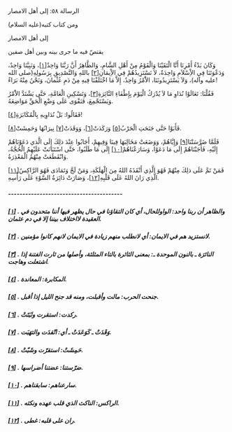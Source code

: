   الرسالة  ٥٨: إلى أهل الامصار	

ومن كتاب كتبه(عليه السلام)

إلى أهل الامصار

يقتصّ فيه ما جرى بينه وبين أهل صفين

وَكَانَ بَدْءُ أَمْرِنَا أَنَّا الْتَقَيْنَا وَالْقَوْمُ مِنْ أَهْلِ الشَّامِ، وَالظَّاهِرُ أَنَّ رَبَّنَا وَاحِدٌ[[١\]](https://arabic.balaghah.net/node/786#_ftn1)، وَنَبِيَّنَا وَاحِدٌ، وَدَعْوَتَنَا فِي الاِْسْلاَمِ وَاحِدَةٌ، لاَ نَسْتَزِيدُهُمْ فِي الاِْيمَانِ[[٢\]](https://arabic.balaghah.net/node/786#_ftn2) باللهِ وَالتَّصْدِيقِ بِرَسُولِهِ(صلى الله عليه وآله)، وَلاَ  يَسْتَزِيدُونَنَا، الاَْمْرُ وَاحِدٌ، إِلاَّ مَا اخْتَلَفْنَا فِيهِ مِنْ دَمِ عُثْمانَ، وَنَحْنُ مِنْهُ بَرَاءٌ!

فَقُلْنَا: تَعَالَوْا نُدَاوِ مَا لاَ يُدْرَكُ الْيَوْمَ بِإِطْفَاءِ النَّائِرَةِ[[٣\]](https://arabic.balaghah.net/node/786#_ftn3)، وَتَسْكِينِ الْعَامَّةِ، حَتَّى يَشْتَدَّ الاَْمْرُ وَيَسْتَجْمِعَ، فَنَقْوَى عَلَى وَضْعِ الْحَقِّ مَوَاضِعَهُ.

فَقَالُوا: بَلْ نُدَاوِيهِ بِالْمُكَابَرَةِ[[٤\]](https://arabic.balaghah.net/node/786#_ftn4)!

فَأَبَوْا حَتَّى جَنَحَتِ الْحَرْبُ[[٥\]](https://arabic.balaghah.net/node/786#_ftn5) وَرَكَدَتْ[[٦\]](https://arabic.balaghah.net/node/786#_ftn6)، وَوَقَدَتْ[[٧\]](https://arabic.balaghah.net/node/786#_ftn7) نِيرَانُهَا وَحَمِشَتْ[[٨\]](https://arabic.balaghah.net/node/786#_ftn8).

فَلَمَّا ضَرَّسَتْنَا[[٩\]](https://arabic.balaghah.net/node/786#_ftn9) وَإِيَّاهُمْ، وَوَضَعَتْ مَخَالِبَهَا فِينَا وَفِيهِمْ، أَجَابُوا  عِنْدَ ذلِكَ إِلَى الَّذي دَعَوْنَاهُمْ إِلَيْهِ، فَأَجَبْنَاهُمْ إِلَى  مَا دَعَوْا، وَسَارَعْنَاهُمْ[[١٠\]](https://arabic.balaghah.net/node/786#_ftn10) إِلَى مَا طَلَبُوا، حَتَّى اسْتَبَانَتْ عَلَيْهِمُ الْحُجَّةُ، وَانْقَطَعَتْ مِنْهُمُ الْمَعْذِرَةُ.

فَمَنْ تَمَّ عَلَى ذلِكَ مِنْهُمْ فَهُوَ الَّذِي أَنْقَذَهُ اللهُ مِنَ الْهَلَكَةِ، وَمَنْ لَجَّ وَتَمَادَى فَهُوَ الرَّاكِسُ[[١١\]](https://arabic.balaghah.net/node/786#_ftn11) الَّذِي رَانَ اللهُ عَلَى قَلْبِهِ[[١٢\]](https://arabic.balaghah.net/node/786#_ftn12)، وَصَارَتْ دَائِرَةُ السَّوْءِ عَلَى رَأْسِهِ.

##### ----------------------------------------

##### [[١\]](https://arabic.balaghah.net/node/786#_ftnref1) . والظاهر أن ربنا واحد: الواوللحال، أي كان التقاؤنا في حال يظهر فيها أننا متحدون في العقيدة لااختلاف بيننا إلا في دم عثمان.

##### [[٢\]](https://arabic.balaghah.net/node/786#_ftnref2) . لانستزيد هم في الايمان: أي لانطلب منهم زيادة في الايمان لانهم كانوا مؤمنين.

##### [[٣\]](https://arabic.balaghah.net/node/786#_ftnref3) . النائرَة ـ بالنون الموحدة ـ: بمعنى الثائرة بالتاء المثلثة، وأصلها من ثارت الفتنة إذا اشتعلت وهاجت.

##### [[٤\]](https://arabic.balaghah.net/node/786#_ftnref4) . المكابرة: المعاندة.

##### [[٥\]](https://arabic.balaghah.net/node/786#_ftnref5) . جنحت الحرب: مالت وأقبلت، ومنه قد جنح الليل إذا أقبل.

##### [[٦\]](https://arabic.balaghah.net/node/786#_ftnref6) . ركدت: استقرت وثَبَتَتْ.

##### [[٧\]](https://arabic.balaghah.net/node/786#_ftnref7) . وَقَدَتْ ـ كَوَعَدَتْ ـ أي: اتّقدَت والتهَبَت.

##### [[٨\]](https://arabic.balaghah.net/node/786#_ftnref8) . حَمِشَتْ: استقرّت وشَبّتْ.

##### [[٩\]](https://arabic.balaghah.net/node/786#_ftnref9) . ضرّستنا: عضتنا أضراسها.

##### [[١٠\]](https://arabic.balaghah.net/node/786#_ftnref10) . سارعناهم: سابقناهم.

##### [[١١\]](https://arabic.balaghah.net/node/786#_ftnref11) . الراكس: الناكث الذي قلب عهده ونكثه.

##### [[١٢\]](https://arabic.balaghah.net/node/786#_ftnref12) . ران على قلبه: غطى. 
